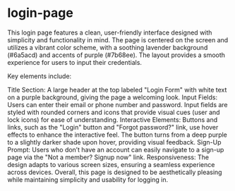 # login-page

This login page features a clean, user-friendly interface designed with simplicity and functionality in mind. The page is centered on the screen and utilizes a vibrant color scheme, with a soothing lavender background (#6a5acd) and accents of purple (#7b68ee). The layout provides a smooth experience for users to input their credentials.

Key elements include:  

Title Section: A large header at the top labeled "Login Form" with white text on a purple background, giving the page a welcoming look.
Input Fields: Users can enter their email or phone number and password. Input fields are styled with rounded corners and icons that provide visual cues (user and lock icons) for ease of understanding.
Interactive Elements: Buttons and links, such as the "Login" button and "Forgot password?" link, use hover effects to enhance the interactive feel. The button turns from a deep purple to a slightly darker shade upon hover, providing visual feedback.
Sign-Up Prompt: Users who don’t have an account can easily navigate to a sign-up page via the "Not a member? Signup now" link.
Responsiveness: The design adapts to various screen sizes, ensuring a seamless experience across devices.
Overall, this page is designed to be aesthetically pleasing while maintaining simplicity and usability for logging in.
